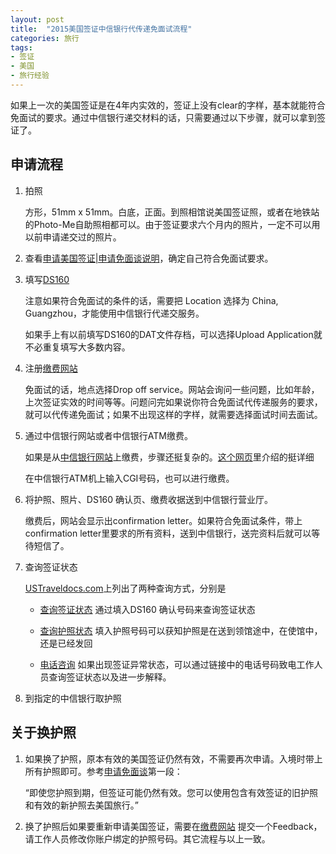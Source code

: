 ```yaml
---
layout: post
title:  "2015美国签证中信银行代传递免面试流程"
categories: 旅行
tags:
- 签证
- 美国
- 旅行经验
---
```


如果上一次的美国签证是在4年内实效的，签证上没有clear的字样，基本就能符合免面试的要求。通过中信银行递交材料的话，只需要通过以下步骤，就可以拿到签证了。

## 申请流程 ##

1. 拍照
  
    方形，51mm x 51mm。白底，正面。到照相馆说美国签证照，或者在地铁站的Photo-Me自助照相都可以。由于签证要求六个月内的照片，一定不可以用以前申请递交过的照片。

2. 查看[申请美国签证|申请免面谈说明](http://www.ustraveldocs.com/cn_zh/cn-niv-visarenew.asp)，确定自己符合免面试要求。
3. 填写[DS160](https://ceac.state.gov/genniv)

    注意如果符合免面试的条件的话，需要把 Location 选择为 China, Guangzhou，才能使用中信银行代递交服务。
    
    如果手上有以前填写DS160的DAT文件存档，可以选择Upload Application就不必重复填写大多数内容。

4. 注册[缴费网站](https://cgifederal.secure.force.com/)

    免面试的话，地点选择Drop off service。网站会询问一些问题，比如年龄，上次签证实效的时间等等。问题问完如果说你符合免面试代传递服务的要求，就可以代传递免面试；如果不出现这样的字样，就需要选择面试时间去面试。

5. 通过中信银行网站或者中信银行ATM缴费。

    如果是从[中信银行网站](https://mall.bank.ecitic.com/fmall/vi/visa-pay.html
)上缴费，步骤还挺复杂的。[这个网页](http://tigtag.com/thread-2489307-1-1.html)里介绍的挺详细

    在中信银行ATM机上输入CGI号码，也可以进行缴费。

6. 将护照、照片、DS160 确认页、缴费收据送到中信银行营业厅。

    缴费后，网站会显示出confirmation letter。如果符合免面试条件，带上confirmation letter里要求的所有资料，送到中信银行，送完资料后就可以等待短信了。

7. 查询签证状态

    [USTraveldocs.com](http://www.ustraveldocs.com/cn_zh/cn-main-contactus.asp)上列出了两种查询方式，分别是
    
    * [查询签证状态](https://ceac.state.gov/CEACStatTracker/Status.aspx) 通过填入DS160 确认号码来查询签证状态
    
    * [查询护照状态](http://www.ustraveldocs.com/cn_zh/cn-main-contactus.asp#查询护照状态) 填入护照号码可以获知护照是在送到领馆途中，在使馆中，还是已经发回

    * [电话咨询](http://www.ustraveldocs.com/cn_zh/cn-main-contactus.asp#联系信息) 如果出现签证异常状态，可以通过链接中的电话号码致电工作人员查询签证状态以及进一步解释。

8. 到指定的中信银行取护照


## 关于换护照 ##
1. 如果换了护照，原本有效的美国签证仍然有效，不需要再次申请。入境时带上所有护照即可。参考[申请免面谈](http://www.ustraveldocs.com/cn_zh/cn-niv-visarenew.asp)第一段：

    “即使您护照到期，但签证可能仍然有效。您可以使用包含有效签证的旧护照和有效的新护照去美国旅行。”

2. 换了护照后如果要重新申请美国签证，需要在[缴费网站](https://cgifederal.secure.force.com/) 提交一个Feedback，请工作人员修改你账户绑定的护照号码。其它流程与以上一致。
